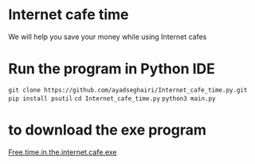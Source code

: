 # Internet cafe time
We will help you save your money while using Internet cafes
# Run the program in Python IDE
`git clone https://github.com/ayadseghairi/Internet_cafe_time.py.git`
`pip install psutil`
`cd Internet_cafe_time.py`
`python3 main.py`
# to download the exe program
[Free.time.in.the.internet.cafe.exe](https://github.com/ayadseghairi/Internet_cafe_time.py/releases/download/v0.1.0/Free.time.in.the.internet.cafe.exe)
